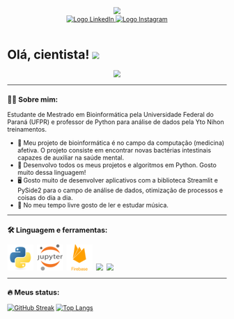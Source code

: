 <div id="header" align="center">
  <img src="https://steamuserimages-a.akamaihd.net/ugc/949594364555397721/DAF7B0AC9D21C25D525D9BB69DDC5A9DAEDE3F56/?imw=5000&imh=5000&ima=fit&impolicy=Letterbox&imcolor=%23000000&letterbox=false" width="250">
</div>

<div id="badges" align="center">
  <a href="https://www.linkedin.com/in/guilherme-trevisan-linhares">
    <img src="https://img.shields.io/badge/LinkedIn-blue?logo=linkedin&logoColor=white&style=for-the-badge" alt="Logo LinkedIn">
  </a>
  <a href="https://www.instagram.com/gui.trev/">
    <img src="https://img.shields.io/badge/Instagram-pink?logo=instagram&style=for-the-badge" alt="Logo Instagram">
  </a>
</div>

<div align="center">
  <img src="https://komarev.com/ghpvc/?username=GTL98&label=Visitantes&color=blueviolet" alt="">
</div>

<h1>
  Olá, cientista!
  <img src="https://media.giphy.com/media/hvRJCLFzcasrR4ia7z/giphy.gif" width="30">
</h1>

<div align="center">
  <img src="https://engineering.nyu.edu/sites/default/files/2021-09/bioinformatics-ms-main-hero-animated_0.gif" width="400">
</div>

---

### :man_scientist: Sobre mim:
Estudante de Mestrado em Bioinformática pela Universidade Federal do Paraná (UFPR) e professor de Python para análise de dados pela Yto Nihon treinamentos.
- :book: Meu projeto de bioinformática é no campo da computação (medicina) afetiva. O projeto consiste em encontrar novas bactérias intestinais capazes de auxiliar na saúde mental.
- :snake: Desenvolvo todos os meus projetos e algoritmos em Python. Gosto muito dessa linguagem!
- :desktop_computer: Gosto muito de desenvolver aplicativos com a biblioteca Streamlit e PySide2 para o campo de análise de dados, otimização de processos e coisas do dia a dia.
- :musical_note: No meu tempo livre gosto de ler e estudar música.

---

### :hammer_and_wrench: Linguagem e ferramentas:
<div>
  <img src="https://github.com/devicons/devicon/blob/master/icons/python/python-original.svg" width="60">&nbsp;
  <img src="https://github.com/devicons/devicon/blob/master/icons/jupyter/jupyter-original-wordmark.svg" width="60">&nbsp;
  <img src="https://github.com/devicons/devicon/blob/master/icons/firebase/firebase-plain-wordmark.svg" width="60">&nbsp;
  <img src="https://streamlit.io/images/brand/streamlit-logo-primary-colormark-darktext.png" width="100">&nbsp;
  <img src="https://biopython.org/assets/images/biopython_logo_s.png" width="80">&nbsp;
</div>

---

### :fire: Meus status:
[![GitHub Streak](https://github-readme-streak-stats.herokuapp.com?user=GTL98&theme=vision-friendly-dark&locale=pt_BR&date_format=j%2Fn%5B%2FY%5D)](https://git.io/streak-stats)
[![Top Langs](https://github-readme-stats.vercel.app/api/top-langs/?username=GTL98&layout=compact&theme=vision-friendly-dark)](https://github.com/anuraghazra/github-readme-stats)
<!---
GTL98/GTL98 is a ✨ special ✨ repository because its `README.md` (this file) appears on your GitHub profile.
You can click the Preview link to take a look at your changes.
--->
